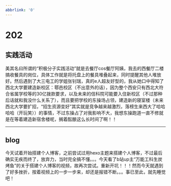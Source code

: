 ```yaml
---
abbrlink: '0'
---
```

# 202

## 实践活动

美其名曰所谓的“积极分子实践活动”就是去餐厅cos餐厅阿姨，我去的西餐厅二楼搞收餐具的岗位，具体工作就是将托盘上的餐具堆叠起来，同时提醒其他人堆放好。然后遇到了大三电工的学姐张钊瑞，真的e人超友好型的，我从她口中得知了西北大学要建造新校区：鄠邑校区（不出意外的话），因为整个西安只有西北大符合省属学校等的30亿拨款要求，以及未来的信科院可能要入住新校区（不过那种后话就和我没什么关系了），而且要把学校的东操场占领，建造新的寝室楼（未来西北大学要扩招，“招生资源变好”其实就是竞争越来越激烈，落榜生来西大了哈哈哈哈（开玩笑））的事情，不过东操占了对我影响不大，我想东操跑道一直不修就是在等着建造新宿舍楼呢，搁着酝酿这么长时间了啊！！
***

## blog

今天试着开始搭建个人博客，之前尝试过用hexo主题来搭建个人博客，不过最后确实无疾而终了，放弃力，当时完全搞不懂。。。今天看了b站up主“万能工科生炭烤鱼”的关于搭建个人博客的视频，故再次尝试。重新开坑！！！然而今天就遇到了好多挫折，按着视频上的一步一步来，却还是报错不断。。。事已至此，就先睡觉吧！
